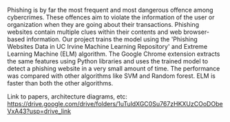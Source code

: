 Phishing is by far the most frequent and most dangerous offence among cybercrimes. 
These offences aim to violate the information of the user or organization when they are going about their transactions. 
Phishing websites contain multiple clues within their contents and web browser-based information.
Our project trains the model using the 'Phishing Websites Data in UC Irvine Machine Learning Repository' and Extreme Learning Machine (ELM) algorithm. 
The Google Chrome extension extracts the same features using Python libraries and uses the trained model to detect a phishing website in a very small amount of time. 
The performance was compared with other algorithms like SVM and Random forest. ELM is faster than both the other algorithms.

Link to papers, architecture diagrams, etc: 
https://drive.google.com/drive/folders/1uTuldXGC0Su767zHKXUzCOoDObeVxA43?usp=drive_link

